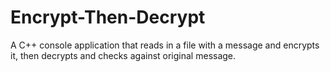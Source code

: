 # Encrypt-Then-Decrypt
A C++ console application that reads in a file with a message and encrypts it, then decrypts and checks against original message.
